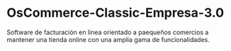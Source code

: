 # OsCommerce-Classic-Empresa-3.0

Software de facturación en linea orientado a paequeños comercios a mantener una tienda online con una amplia gama de funcionalidades.
